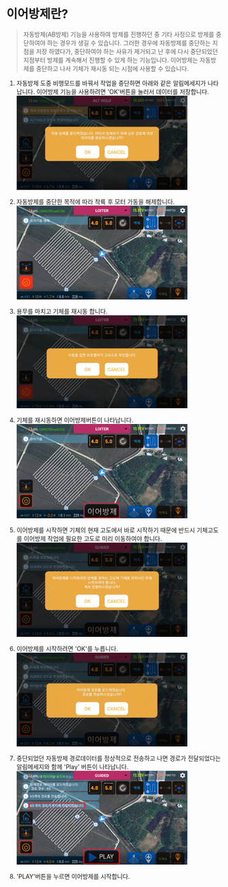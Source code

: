 # 이어방제란?
> 자동방제(AB방제) 기능을 사용하여 방제를 진행하던 중 기타 사정으로 방제를 중단하여야 하는 경우가 생길 수 있습니다. 그러한 경우에 자동방제를 중단하는 지점을 저장 하였다가, 중단하여야 하는 사유가 제거되고 난 후에 다시 중단되었던 지점부터 방제를 계속해서 진행할 수 있게 하는 기능입니다. 이어방제는 자동방제를 중단하고 나서 기체가 재시동 되는 시점에 사용할 수 있습니다.

1. 자동방제 도중 비행모드를 바꿔서 작업을 중단하면 아래와 같은 알림메세지가 나타납니다. 이어방제 기능을 사용하려면 'OK'버튼을 눌러서 데이터를 저장합니다.   
<img width="400" src="./Images/자동방제중단.png"><br>

1. 자동방제를 중단한 목적에 따라 착륙 후 모터 가동을 해제합니다.  
<img width="400" src="./Images/중단후모터가동해제.png"><br>

1. 용무를 마치고 기체를 재시동 합니다.  
<img width="400" src="./Images/재시동.png"><br>

1. 기체를 재시동하면 이어방제버튼이 나타납니다.  
<img width="400" src="./Images/이어방제버튼.png"><br>

1. 이어방제를 시작하면 기체의 현재 고도에서 바로 시작하기 때문에 반드시 기체고도를 이어방제 작업에 필요한 고도로 미리 이동하여야 합니다.  
<img width="400" src="./Images/이어방제경고.png"><br>
 
1. 이어방제를 시작하려면 'OK'를 누릅니다.   
<img width="400" src="./Images/이어방제경고2.png"><br>

1. 중단되었던 자동방제 경로데이터를 정상적으로 전송하고 나면 경로가 전달되었다는 알림메세지와 함께 'Play' 버튼이 나타납니다.  
<img width="400" src="./Images/경로전송play.png"><br>

1. 'PLAY'버튼을 누르면 이어방제를 시작합니다.